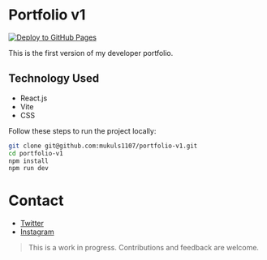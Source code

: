 # Portfolio v1 
[![Deploy to GitHub Pages](https://img.shields.io/github/deployments/mukuls1107/portfolio-v1/github-pages?label=Live%20Site&logo=github&style=for-the-badge)](https://mukulsingh.me)

This is the first version of my developer portfolio.

## Technology Used

- React.js
- Vite
- CSS


Follow these steps to run the project locally:

```bash
git clone git@github.com:mukuls1107/portfolio-v1.git
cd portfolio-v1
npm install
npm run dev

```

# Contact
- [Twitter](https://twitter.com/mukulownsyou)
- [Instagram](https://instagram.com/mukulownsyou)

> This is a work in progress. Contributions and feedback are welcome.
